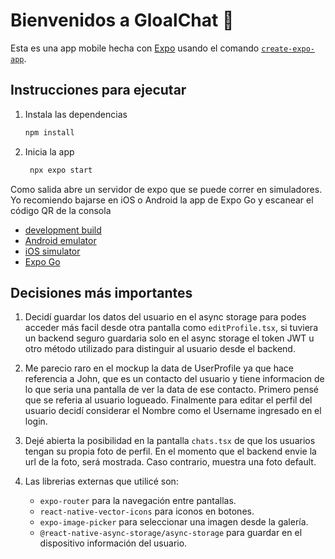 # Bienvenidos a GloalChat 👋

Esta es una app mobile hecha con [Expo](https://expo.dev) usando el comando [`create-expo-app`](https://www.npmjs.com/package/create-expo-app).

## Instrucciones para ejecutar

1. Instala las dependencias

   ```bash
   npm install
   ```

2. Inicia la app

   ```bash
    npx expo start
   ```

Como salida abre un servidor de expo que se puede correr en simuladores. Yo recomiendo bajarse en iOS o Android la app de Expo Go y escanear el código QR de la consola

- [development build](https://docs.expo.dev/develop/development-builds/introduction/)
- [Android emulator](https://docs.expo.dev/workflow/android-studio-emulator/)
- [iOS simulator](https://docs.expo.dev/workflow/ios-simulator/)
- [Expo Go](https://expo.dev/go)

## Decisiones más importantes

1. Decidí guardar los datos del usuario en el async storage para podes acceder más facil desde otra pantalla como `editProfile.tsx`, si tuviera un backend seguro guardaria solo en el async storage el token JWT u otro método utilizado para distinguir al usuario desde el backend.

2. Me parecio raro en el mockup la data de UserProfile ya que hace referencia a John, que es un contacto del usuario y tiene informacion de lo que seria una pantalla de ver la data de ese contacto. Primero pensé que se referia al usuario logueado. Finalmente para editar el perfil del usuario decidí considerar el Nombre como el Username ingresado en el login.

3. Dejé abierta la posibilidad en la pantalla `chats.tsx` de que los usuarios tengan su propia foto de perfil. En el momento que el backend envie la url de la foto, será mostrada. Caso contrario, muestra una foto default.

4. Las librerias externas que utilicé son:

   - `expo-router` para la navegación entre pantallas.
   - `react-native-vector-icons` para iconos en botones.
   - `expo-image-picker` para seleccionar una imagen desde la galería.
   - `@react-native-async-storage/async-storage` para guardar en el dispositivo información del usuario.